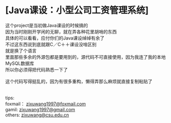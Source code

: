 [Java课设：小型公司工资管理系统]
======
这个project是当初做Java课设的时候搞的<br>
因为当时刚刚开学闲的无聊，就在弄各种花里胡哨的东西<br>
具体的可以看看，应付你们的Java课设绰绰有余了<br>
不过这东西说到底就跟C／C＋＋课设没啥区别<br>
就是换了个语言<br>
里面那些多余的外源包都是要用到的，源代码不可直接使用，因为我连了我的本地MySQL数据库<br>
所以你必须得把代码熟悉一下了<br>
<br>
这个代码写得挺乱的，因为有很多重构，懒得弄那么麻烦就直接复制粘贴了<br>
<br>
<br>
tips:<br>
foxmail：  zixuwang1997@foxmail.com<br>
gamil:     zixuwang1997@gmail.com<br>
others:    zixuwang@csu.edu.cn<br>

